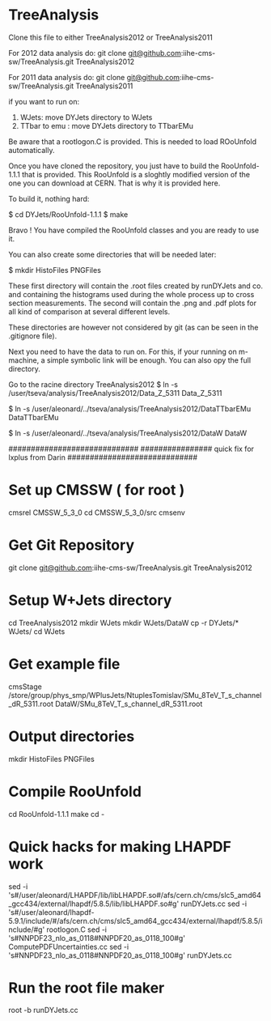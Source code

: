 TreeAnalysis
============

Clone this file to either TreeAnalysis2012 or TreeAnalysis2011

For 2012 data analysis do:
git clone git@github.com:iihe-cms-sw/TreeAnalysis.git TreeAnalysis2012

For 2011 data analysis do:
git clone git@github.com:iihe-cms-sw/TreeAnalysis.git TreeAnalysis2011

if you want to run on:
  1) WJets: move DYJets directory to WJets
  2) TTbar to emu : move DYJets directory to TTbarEMu

Be aware that a rootlogon.C is provided. This is needed to load ROoUnfold
automatically.

Once you have cloned the repository, you just have to build the RooUnfold-1.1.1
that is provided. This RooUnfold is a sloghtly modified version of the one 
you can download at CERN. That is why it is provided here.

To build it, nothing hard:

$ cd DYJets/RooUnfold-1.1.1
$ make

Bravo ! You have compiled the RooUnfold classes and you are ready to use it.


You can also create some directories that will be needed later:

$ mkdir HistoFiles PNGFiles

These first directory will contain the .root files created by runDYJets and co.
and containing the histograms used during the whole process up to cross section
measurements.
The second will contain the .png and .pdf plots for all kind of comparison at
several different levels.

These directories are however not considered by git (as can be seen in the .gitignore file).

Next you need to have the data to run on. For this, if your running on m-machine, 
a simple symbolic link will be enough. You can also opy the full directory.

Go to the racine directory TreeAnalysis2012
$ ln -s /user/tseva/analysis/TreeAnalysis2012/Data_Z_5311 Data_Z_5311

$ ln -s /user/aleonard/../tseva/analysis/TreeAnalysis2012/DataTTbarEMu DataTTbarEMu

$ ln -s /user/aleonard/../tseva/analysis/TreeAnalysis2012/DataW DataW

#############################
################  quick fix for lxplus from Darin
#############################

# Set up CMSSW ( for root ) 
cmsrel CMSSW_5_3_0
cd CMSSW_5_3_0/src
cmsenv

# Get Git Repository
git clone git@github.com:iihe-cms-sw/TreeAnalysis.git TreeAnalysis2012

# Setup W+Jets directory
cd TreeAnalysis2012
mkdir WJets
mkdir WJets/DataW
cp -r DYJets/* WJets/
cd WJets

# Get example file
cmsStage /store/group/phys_smp/WPlusJets/NtuplesTomislav/SMu_8TeV_T_s_channel_dR_5311.root DataW/SMu_8TeV_T_s_channel_dR_5311.root

# Output directories
mkdir HistoFiles PNGFiles

# Compile RooUnfold
cd RooUnfold-1.1.1
make
cd -

# Quick hacks for making LHAPDF work
sed -i 's#/user/aleonard/LHAPDF/lib/libLHAPDF.so#/afs/cern.ch/cms/slc5_amd64_gcc434/external/lhapdf/5.8.5/lib/libLHAPDF.so#g' runDYJets.cc
sed -i 's#/user/aleonard/lhapdf-5.9.1/include/#/afs/cern.ch/cms/slc5_amd64_gcc434/external/lhapdf/5.8.5/include/#g' rootlogon.C
sed -i 's#NNPDF23_nlo_as_0118#NNPDF20_as_0118_100#g' ComputePDFUncertainties.cc
sed -i 's#NNPDF23_nlo_as_0118#NNPDF20_as_0118_100#g' runDYJets.cc

# Run the root file maker
root -b runDYJets.cc

